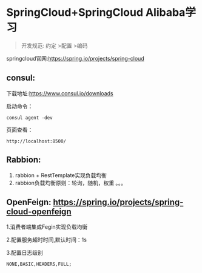 # SpringCloud+SpringCloud Alibaba学习
> 开发规范: 约定 >配置  >编码

springcloud官网:https://spring.io/projects/spring-cloud

## consul:

下载地址:https://www.consul.io/downloads

启动命令：

```
consul agent -dev
```

页面查看：

```
http://localhost:8500/
```

## Rabbion:

1. rabbion + RestTemplate实现负载均衡
2. rabbion负载均衡原则：轮询，随机，权重 。。。

## OpenFeign: https://spring.io/projects/spring-cloud-openfeign

1.消费者端集成Fegin实现负载均衡

2.配置服务超时时间,默认时间：1s

3.配置日志级别 

```
NONE,BASIC,HEADERS,FULL;
```